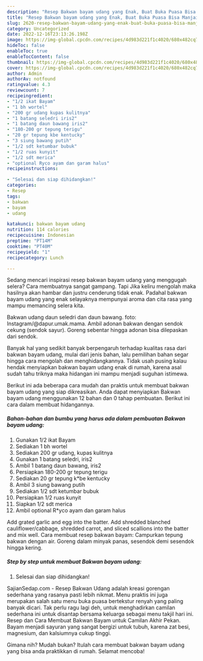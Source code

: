 ```yaml
---
description: "Resep Bakwan bayam udang yang Enak, Buat Buka Puasa Bisa Manjain Lidah"
title: "Resep Bakwan bayam udang yang Enak, Buat Buka Puasa Bisa Manjain Lidah"
slug: 2620-resep-bakwan-bayam-udang-yang-enak-buat-buka-puasa-bisa-manjain-lidah
category: Uncategorized
date: 2022-12-16T23:13:26.198Z
image: https://img-global.cpcdn.com/recipes/4d983d221f1c4020/680x482cq70/bakwan-bayam-udang-foto-resep-utama.jpg
hideToc: false
enableToc: true
enableTocContent: false
thumbnail: https://img-global.cpcdn.com/recipes/4d983d221f1c4020/680x482cq70/bakwan-bayam-udang-foto-resep-utama.jpg
cover: https://img-global.cpcdn.com/recipes/4d983d221f1c4020/680x482cq70/bakwan-bayam-udang-foto-resep-utama.jpg
author: Admin
authorAv: notfound
ratingvalue: 4.3
reviewcount: 7
recipeingredient:
- "1/2 ikat Bayam"
- "1 bh wortel"
- "200 gr udang kupas kulitnya"
- "1 batang seledri iris2"
- "1 batang daun bawang iris2"
- "180-200 gr tepung terigu"
- "20 gr tepung kbe kentucky"
- "3 siung bawang putih"
- "1/2 sdt ketumbar bubuk"
- "1/2 ruas kunyit"
- "1/2 sdt merica"
- "optional Ryco ayam dan garam halus"
recipeinstructions:

- "Selesai dan siap dihidangkan!"
categories:
- Resep
tags:
- bakwan
- bayam
- udang

katakunci: bakwan bayam udang 
nutrition: 114 calories
recipecuisine: Indonesian
preptime: "PT14M"
cooktime: "PT40M"
recipeyield: "1"
recipecategory: Lunch

---
```



Sedang mencari inspirasi resep bakwan bayam udang yang menggugah selera? Cara membuatnya sangat gampang. Tapi Jika keliru mengolah maka hasilnya akan hambar dan justru cenderung tidak enak. Padahal bakwan bayam udang yang enak selayaknya mempunyai aroma dan cita rasa yang mampu memancing selera kita.


Bakwan udang daun seledri dan daun bawang. foto: Instagram/@dapur.umak.mama. Ambil adonan bakwan dengan sendok cekung (sendok sayur). Goreng sebentar hingga adonan bisa dilepaskan dari sendok.

Banyak hal yang sedikit banyak berpengaruh terhadap kualitas rasa dari bakwan bayam udang, mulai dari jenis bahan, lalu pemilihan bahan segar hingga cara mengolah dan menghidangkannya. Tidak usah pusing kalau hendak menyiapkan bakwan bayam udang enak di rumah, karena asal sudah tahu triknya maka hidangan ini mampu menjadi suguhan istimewa.


Berikut ini ada beberapa cara mudah dan praktis untuk membuat bakwan bayam udang yang siap dikreasikan. Anda dapat menyiapkan Bakwan bayam udang menggunakan 12 bahan dan 0 tahap pembuatan. Berikut ini cara dalam membuat hidangannya.

<!--inarticleads1-->

##### Bahan-bahan dan bumbu yang harus ada dalam pembuatan Bakwan bayam udang:

1. Gunakan 1/2 ikat Bayam
1. Sediakan 1 bh wortel
1. Sediakan 200 gr udang, kupas kulitnya
1. Gunakan 1 batang seledri, iris2
1. Ambil 1 batang daun bawang, iris2
1. Persiapkan 180-200 gr tepung terigu
1. Sediakan 20 gr tepung k*be kentucky
1. Ambil 3 siung bawang putih
1. Sediakan 1/2 sdt ketumbar bubuk
1. Persiapkan 1/2 ruas kunyit
1. Siapkan 1/2 sdt merica
1. Ambil optional R*yco ayam dan garam halus


Add grated garlic and egg into the batter. Add shredded blanched cauliflower/cabbage, shredded carrot, and sliced scallions into the batter and mix well. Cara membuat resep bakwan bayam: Campurkan tepung bakwan dengan air. Goreng dalam minyak panas, sesendok demi sesendok hingga kering. 

<!--inarticleads2-->

##### Step by step untuk membuat Bakwan bayam udang:


1. Selesai dan siap dihidangkan!

SajianSedap.com - Resep Bakwan Udang adalah kreasi gorengan sederhana yang rasanya pasti lebih nikmat. Menu praktis ini juga merupakan salah satu menu buka puasa bertekstur renyah yang paling banyak dicari. Tak perlu ragu lagi deh, untuk menghadirkan camilan sederhana ini untuk disantap bersama keluarga sebagai menu takjil hari ini. Resep dan Cara Membuat Bakwan Bayam untuk Camilan Akhir Pekan. Bayam menjadi sayuran yang sangat bergizi untuk tubuh, karena zat besi, magnesium, dan kalsiumnya cukup tinggi. 

Gimana nih? Mudah bukan? Itulah cara membuat bakwan bayam udang yang bisa anda praktikkan di rumah. Selamat mencoba!

